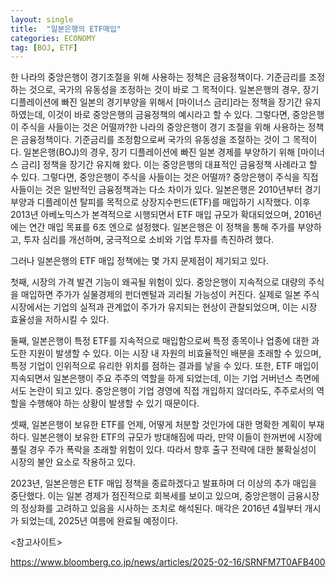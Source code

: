 ```yaml
---
layout: single
title:  "일본은행의 ETF매입"
categories: ECONOMY
tag: [BOJ, ETF] 
---
```


한 나라의 중앙은행이 경기조절을 위해 사용하는 정책은 금융정책이다. 기준금리를 조정하는 것으로, 국가의 유동성을 조정하는 것이 바로 그 목적이다. 일본은행의 경우, 장기 디플레이션에 빠진 일본의 경기부양을 위해서 [마이너스 금리]라는 정책을 장기간 유지하였는데, 이것이 바로 중앙은행의 금융정책의 예시라고 할 수 있다. 그렇다면, 중앙은행이 주식을 사들이는 것은 어떨까?한 나라의 중앙은행이 경기 조절을 위해 사용하는 정책은 금융정책이다. 기준금리를 조정함으로써 국가의 유동성을 조절하는 것이 그 목적이다. 일본은행(BOJ)의 경우, 장기 디플레이션에 빠진 일본 경제를 부양하기 위해 [마이너스 금리] 정책을 장기간 유지해 왔다. 이는 중앙은행의 대표적인 금융정책 사례라고 할 수 있다. 그렇다면, 중앙은행이 주식을 사들이는 것은 어떨까? 중앙은행이 주식을 직접 사들이는 것은 일반적인 금융정책과는 다소 차이가 있다. 일본은행은 2010년부터 경기부양과 디플레이션 탈피를 목적으로 상장지수펀드(ETF)를 매입하기 시작했다. 이후 2013년 아베노믹스가 본격적으로 시행되면서 ETF 매입 규모가 확대되었으며, 2016년에는 연간 매입 목표를 6조 엔으로 설정했다. 일본은행은 이 정책을 통해 주가를 부양하고, 투자 심리를 개선하며, 궁극적으로 소비와 기업 투자를 촉진하려 했다.



그러나 일본은행의 ETF 매입 정책에는 몇 가지 문제점이 제기되고 있다.

첫째, 시장의 가격 발견 기능이 왜곡될 위험이 있다. 중앙은행이 지속적으로 대량의 주식을 매입하면 주가가 실물경제의 펀더멘털과 괴리될 가능성이 커진다. 실제로 일본 주식시장에서는 기업의 실적과 관계없이 주가가 유지되는 현상이 관찰되었으며, 이는 시장 효율성을 저하시킬 수 있다.

둘째, 일본은행이 특정 ETF를 지속적으로 매입함으로써 특정 종목이나 업종에 대한 과도한 지원이 발생할 수 있다. 이는 시장 내 자원의 비효율적인 배분을 초래할 수 있으며, 특정 기업이 인위적으로 유리한 위치를 점하는 결과를 낳을 수 있다. 또한, ETF 매입이 지속되면서 일본은행이 주요 주주의 역할을 하게 되었는데, 이는 기업 거버넌스 측면에서도 논란이 되고 있다. 중앙은행이 기업 경영에 직접 개입하지 않더라도, 주주로서의 역할을 수행해야 하는 상황이 발생할 수 있기 때문이다.

셋째, 일본은행이 보유한 ETF를 언제, 어떻게 처분할 것인가에 대한 명확한 계획이 부재하다. 일본은행이 보유한 ETF의 규모가 방대해짐에 따라, 만약 이들이 한꺼번에 시장에 풀릴 경우 주가 폭락을 초래할 위험이 있다. 따라서 향후 출구 전략에 대한 불확실성이 시장의 불안 요소로 작용하고 있다.

2023년, 일본은행은 ETF 매입 정책을 종료하겠다고 발표하며 더 이상의 추가 매입을 중단했다. 이는 일본 경제가 점진적으로 회복세를 보이고 있으며, 중앙은행이 금융시장의 정상화를 고려하고 있음을 시사하는 조치로 해석된다. 매각은 2016년 4월부터 개시가 되었는데, 2025년 여름에 완료될 예정이다.



<참고사이트>

https://www.bloomberg.co.jp/news/articles/2025-02-16/SRNFM7T0AFB400